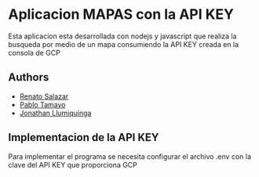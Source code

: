 
# Aplicacion MAPAS con la API KEY

Esta aplicacion esta desarrollada con nodejs y javascript que realiza la busqueda por medio de un mapa consumiendo la API KEY creada en la consola de GCP

## Authors

- [Renato Salazar](https://www.github.com/octokatherine)
- [Pablo Tamayo](https://www.github.com/octokatherine)
- [Jonathan Llumiquinga](https://www.github.com/octokatherine)




## Implementacion de la API KEY

Para implementar el programa se necesita configurar el archivo .env con la clave del API KEY que proporciona GCP

